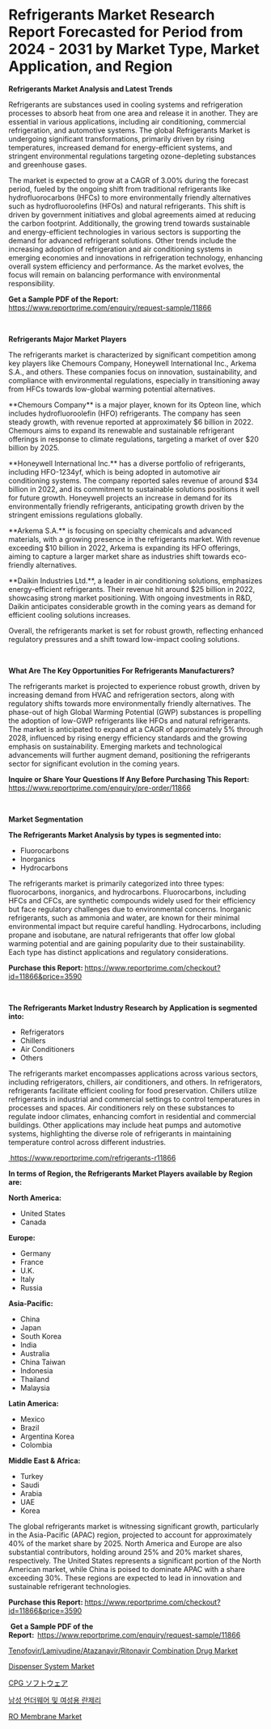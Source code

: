 <p><h1>Refrigerants Market Research Report Forecasted for Period from 2024 -  2031 by Market Type, Market Application, and Region</h1></p><p><strong>Refrigerants Market Analysis and Latest Trends</strong></p>
<p><p>Refrigerants are substances used in cooling systems and refrigeration processes to absorb heat from one area and release it in another. They are essential in various applications, including air conditioning, commercial refrigeration, and automotive systems. The global Refrigerants Market is undergoing significant transformations, primarily driven by rising temperatures, increased demand for energy-efficient systems, and stringent environmental regulations targeting ozone-depleting substances and greenhouse gases.</p><p>The market is expected to grow at a CAGR of 3.00% during the forecast period, fueled by the ongoing shift from traditional refrigerants like hydrofluorocarbons (HFCs) to more environmentally friendly alternatives such as hydrofluoroolefins (HFOs) and natural refrigerants. This shift is driven by government initiatives and global agreements aimed at reducing the carbon footprint. Additionally, the growing trend towards sustainable and energy-efficient technologies in various sectors is supporting the demand for advanced refrigerant solutions. Other trends include the increasing adoption of refrigeration and air conditioning systems in emerging economies and innovations in refrigeration technology, enhancing overall system efficiency and performance. As the market evolves, the focus will remain on balancing performance with environmental responsibility.</p></p>
<p><strong>Get a Sample PDF of the Report:&nbsp;</strong> <a href="https://www.reportprime.com/enquiry/request-sample/11866">https://www.reportprime.com/enquiry/request-sample/11866</a></p>
<p>&nbsp;</p>
<p><strong>Refrigerants Major Market Players</strong></p>
<p><p>The refrigerants market is characterized by significant competition among key players like Chemours Company, Honeywell International Inc., Arkema S.A., and others. These companies focus on innovation, sustainability, and compliance with environmental regulations, especially in transitioning away from HFCs towards low-global warming potential alternatives.</p><p>**Chemours Company** is a major player, known for its Opteon line, which includes hydrofluoroolefin (HFO) refrigerants. The company has seen steady growth, with revenue reported at approximately $6 billion in 2022. Chemours aims to expand its renewable and sustainable refrigerant offerings in response to climate regulations, targeting a market of over $20 billion by 2025.</p><p>**Honeywell International Inc.** has a diverse portfolio of refrigerants, including HFO-1234yf, which is being adopted in automotive air conditioning systems. The company reported sales revenue of around $34 billion in 2022, and its commitment to sustainable solutions positions it well for future growth. Honeywell projects an increase in demand for its environmentally friendly refrigerants, anticipating growth driven by the stringent emissions regulations globally.</p><p>**Arkema S.A.** is focusing on specialty chemicals and advanced materials, with a growing presence in the refrigerants market. With revenue exceeding $10 billion in 2022, Arkema is expanding its HFO offerings, aiming to capture a larger market share as industries shift towards eco-friendly alternatives.</p><p>**Daikin Industries Ltd.**, a leader in air conditioning solutions, emphasizes energy-efficient refrigerants. Their revenue hit around $25 billion in 2022, showcasing strong market positioning. With ongoing investments in R&D, Daikin anticipates considerable growth in the coming years as demand for efficient cooling solutions increases.</p><p>Overall, the refrigerants market is set for robust growth, reflecting enhanced regulatory pressures and a shift toward low-impact cooling solutions.</p></p>
<p>&nbsp;</p>
<p><strong>What Are The Key Opportunities For Refrigerants Manufacturers?</strong></p>
<p><p>The refrigerants market is projected to experience robust growth, driven by increasing demand from HVAC and refrigeration sectors, along with regulatory shifts towards more environmentally friendly alternatives. The phase-out of high Global Warming Potential (GWP) substances is propelling the adoption of low-GWP refrigerants like HFOs and natural refrigerants. The market is anticipated to expand at a CAGR of approximately 5% through 2028, influenced by rising energy efficiency standards and the growing emphasis on sustainability. Emerging markets and technological advancements will further augment demand, positioning the refrigerants sector for significant evolution in the coming years.</p></p>
<p><strong>Inquire or Share Your Questions If Any Before Purchasing This Report:</strong> <a href="https://www.reportprime.com/enquiry/pre-order/11866">https://www.reportprime.com/enquiry/pre-order/11866</a></p>
<p>&nbsp;</p>
<p><strong>Market Segmentation</strong></p>
<p><strong>The Refrigerants Market Analysis by types is segmented into:</strong></p>
<p><ul><li>Fluorocarbons</li><li>Inorganics</li><li>Hydrocarbons</li></ul></p>
<p><p>The refrigerants market is primarily categorized into three types: fluorocarbons, inorganics, and hydrocarbons. Fluorocarbons, including HFCs and CFCs, are synthetic compounds widely used for their efficiency but face regulatory challenges due to environmental concerns. Inorganic refrigerants, such as ammonia and water, are known for their minimal environmental impact but require careful handling. Hydrocarbons, including propane and isobutane, are natural refrigerants that offer low global warming potential and are gaining popularity due to their sustainability. Each type has distinct applications and regulatory considerations.</p></p>
<p><strong>Purchase this Report:&nbsp;</strong><a href="https://www.reportprime.com/checkout?id=11866&price=3590">https://www.reportprime.com/checkout?id=11866&price=3590</a></p>
<p>&nbsp;</p>
<p><strong>The Refrigerants Market Industry Research by Application is segmented into:</strong></p>
<p><ul><li>Refrigerators</li><li>Chillers</li><li>Air Conditioners</li><li>Others</li></ul></p>
<p><p>The refrigerants market encompasses applications across various sectors, including refrigerators, chillers, air conditioners, and others. In refrigerators, refrigerants facilitate efficient cooling for food preservation. Chillers utilize refrigerants in industrial and commercial settings to control temperatures in processes and spaces. Air conditioners rely on these substances to regulate indoor climates, enhancing comfort in residential and commercial buildings. Other applications may include heat pumps and automotive systems, highlighting the diverse role of refrigerants in maintaining temperature control across different industries.</p></p>
<p><a href="https://www.reportprime.com/refrigerants-r11866">&nbsp;https://www.reportprime.com/refrigerants-r11866</a></p>
<p><strong>In terms of Region, the Refrigerants Market Players available by Region are:</strong></p>
<p>
    <p> <strong> North America: </strong>
        <ul>
            <li>United States</li>
            <li>Canada</li>
        </ul>
        </p> 
    <p> <strong> Europe: </strong>
        <ul>
            <li>Germany</li>
            <li>France</li>
            <li>U.K.</li>
            <li>Italy</li>
            <li>Russia</li>
        </ul>
        </p> 
    <p> <strong> Asia-Pacific: </strong>
        <ul>
            <li>China</li>
            <li>Japan</li>
            <li>South Korea</li>
            <li>India</li>
            <li>Australia</li>
            <li>China Taiwan</li>
            <li>Indonesia</li>
            <li>Thailand</li>
            <li>Malaysia</li>
        </ul>
        </p> 
    <p> <strong> Latin America: </strong>
        <ul>
            <li>Mexico</li>
            <li>Brazil</li>
            <li>Argentina Korea</li>
            <li>Colombia</li>
        </ul>
        </p> 
    <p> <strong> Middle East & Africa: </strong>
        <ul>
            <li>Turkey</li>
            <li>Saudi</li>
            <li>Arabia</li>
            <li>UAE</li>
            <li>Korea</li>
        </ul>
    </p>
    </p>
<p><p>The global refrigerants market is witnessing significant growth, particularly in the Asia-Pacific (APAC) region, projected to account for approximately 40% of the market share by 2025. North America and Europe are also substantial contributors, holding around 25% and 20% market shares, respectively. The United States represents a significant portion of the North American market, while China is poised to dominate APAC with a share exceeding 30%. These regions are expected to lead in innovation and sustainable refrigerant technologies.</p></p>
<p><strong>Purchase this Report: </strong><a href="https://www.reportprime.com/checkout?id=11866&price=3590">https://www.reportprime.com/checkout?id=11866&price=3590</a></p>
<p>&nbsp;<strong>Get a Sample PDF of the Report:&nbsp;&nbsp;</strong><a href="https://www.reportprime.com/enquiry/request-sample/11866">https://www.reportprime.com/enquiry/request-sample/11866</a></p>
<p><strong></strong></p>
<p><p><a href="https://issuu.com/reportprime-2/docs/tenofovirlamivudineatazanavirritona_dd10f9d979d4a5">Tenofovir/Lamivudine/Atazanavir/Ritonavir Combination Drug Market</a></p><p><a href="https://medium.com/@liam.mcgrath5645/navigating-the-global-dispenser-system-market-landscape-trends-forecasts-and-impact-analysis-0fff752183ab">Dispenser System Market</a></p><p><a href="https://medium.com/@gregoriookeefe2023/cpg%E3%82%BD%E3%83%95%E3%83%88%E3%82%A6%E3%82%A7%E3%82%A2%E5%B8%82%E5%A0%B4%E3%81%AE%E5%B1%95%E6%9C%9B%E3%81%A82024%E5%B9%B4%E3%81%8B%E3%82%892031%E5%B9%B4%E3%81%BE%E3%81%A7%E3%81%AE%E4%BA%88%E6%B8%AC-bab9ce0f83bc">CPG ソフトウェア</a></p><p><a href="https://medium.com/@carlosdytouglas8907667/%EB%82%A8%EC%84%B1-%EC%86%8D%EC%98%B7%EA%B3%BC-%EC%97%AC%EC%84%B1-%EB%9E%80%EC%A0%9C%EB%A6%AC-%EC%8B%9C%EC%9E%A5-%EB%B0%9C%EC%A0%84-%EA%B8%80%EB%A1%9C%EB%B2%8C-%ED%8A%B8%EB%A0%8C%EB%93%9C%EC%99%80-%EC%A7%80%EC%97%AD-%EC%97%AD%ED%95%99-2024-2031-46d772713c00">남성 언더웨어 및 여성용 란제리</a></p><p><a href="https://github.com/PeterParrish5/Market-Research-Report-List-6/blob/main/ro-membrane-market.md">RO Membrane Market</a></p></p>